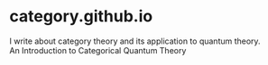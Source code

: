 ﻿# category.github.io
I write about category theory and its application to quantum theory. <br>
An Introduction to Categorical Quantum Theory
